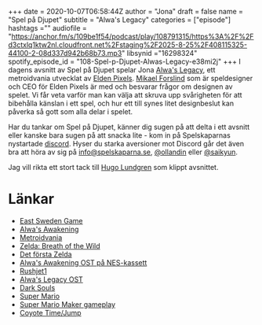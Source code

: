 +++ 
date = 2020-10-07T06:58:44Z
author = "Jona"
draft = false
name = "Spel på Djupet"
subtitle = "Alwa's Legacy"
categories = ["episode"]
hashtags =""
audiofile = "https://anchor.fm/s/109be1f54/podcast/play/108791315/https%3A%2F%2Fd3ctxlq1ktw2nl.cloudfront.net%2Fstaging%2F2025-8-25%2F408115325-44100-2-08d337d942b68b73.mp3"
libsynid ="16298324"
spotify_episode_id = "108-Spel-p-Djupet-Alwas-Legacy-e38mi2j"
+++ 
I dagens avsnitt av Spel på Djupet spelar Jona [Alwa's Legacy](https://eldenpixels.com/alwas-legacy/), ett metroidvania utvecklat av [Elden Pixels](https://eldenpixels.com/). [Mikael Forslind](https://twitter.com/MikaelForslind) som är speldesigner och CEO för Elden Pixels är med och besvarar frågor om designen av spelet. Vi får veta varför man kan välja att skruva upp svårigheten för att bibehålla känslan i ett spel, och hur ett till synes litet designbeslut kan påverka så gott som alla delar i spelet.

Har du tankar om Spel på Djupet, känner dig sugen på att delta i ett avsnitt eller kanske bara sugen på att snacka lite - kom in på Spelskaparnas nystartade [discord](https://discord.gg/hBHEXss). Hyser du starka aversioner mot Discord går det även bra att höra av sig på info@spelskaparna.se, [@ollandin](https://twitter.com/ollelandin) eller [@saikyun](https://twitter.com/Saikyun).


Jag vill rikta ett stort tack till [Hugo Lundgren](https://hugolundgren.com/) som klippt avsnittet.

# Länkar
* [East Sweden Game](https://eastswedengame.se/)
* [Alwa's Awakening](https://eldenpixels.com/alwas-awakening/)
* [Metroidvania](https://en.wikipedia.org/wiki/Metroidvania#:~:text=Metroidvania%20is%20a%20subgenre%20of,games%20from%20these%20two%20series.)
* [Zelda: Breath of the Wild](https://en.wikipedia.org/wiki/The_Legend_of_Zelda:_Breath_of_the_Wild)
* [Det första Zelda](https://en.wikipedia.org/wiki/The_Legend_of_Zelda_(video_game))
* [Alwa's Awakening OST på NES-kassett](https://eldenpixels.com/soundtrack/)
* [Rushjet1](https://rushjet1.com/)
* [Alwa's Legacy OST](https://rushjet1.com/album/alwas-legacy)
* [Dark Souls](https://en.wikipedia.org/wiki/Dark_Souls)
* [Super Mario](https://en.wikipedia.org/wiki/Super_Mario)
* [Super Mario Maker gameplay](https://www.youtube.com/watch?v=IvMQe3v-HwA)
* [Coyote Time/Jump](https://developer.amazon.com/blogs/appstore/post/9d2094ed-53cb-4a3a-a5cf-c7f34bca6cd3/coding-imprecise-controls-to-make-them-feel-more-precise#:~:text=To%20fix%20this%20issue%2C%20we,for%20a%20few%20extra%20frames.)
